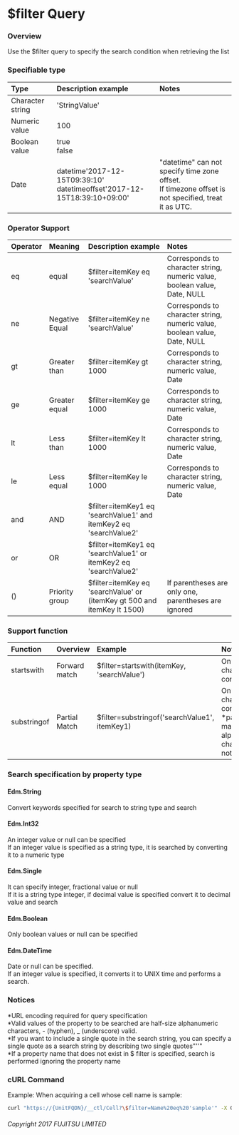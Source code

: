 # $filter Query

### Overview

Use the $filter query to specify the search condition when retrieving the list

### Specifiable type

|Type|Description example|Notes|
|:--|:--|:--|
|Character string|'StringValue'||
|Numeric value|100||
|Boolean value|true<br>false||
|Date|datetime'2017-12-15T09:39:10'<br>datetimeoffset'2017-12-15T18:39:10+09:00'|"datetime" can not specify time zone offset.<br>If timezone offset is not specified, treat it as UTC.|

### Operator Support

|Operator|Meaning|Description example|Notes|
|:--|:--|:--|:--|
|eq|equal|$filter=itemKey eq 'searchValue'|Corresponds to character string, numeric value, boolean value, Date, NULL|
|ne|Negative Equal|$filter=itemKey ne 'searchValue'|Corresponds to character string, numeric value, boolean value, Date, NULL|
|gt|Greater than|$filter=itemKey gt 1000|Corresponds to character string, numeric value, Date|
|ge|Greater equal|$filter=itemKey ge 1000|Corresponds to character string, numeric value, Date|
|lt|Less than|$filter=itemKey lt 1000|Corresponds to character string, numeric value, Date|
|le|Less equal|$filter=itemKey le 1000|Corresponds to character string, numeric value, Date|
|and|AND|$filter=itemKey1 eq 'searchValue1' and itemKey2 eq 'searchValue2'||
|or|OR|$filter=itemKey1 eq 'searchValue1' or itemKey2 eq 'searchValue2'||
|()|Priority group|$filter=itemKey eq 'searchValue' or (itemKey gt 500 and itemKey lt 1500)|If parentheses are only one, parentheses are ignored|

### Support function

|Function|Overview|Example|Notes|
|:--|:--|:--|:--|
|startswith|Forward match|$filter=startswith(itemKey, 'searchValue')|Only for character string correspondence|
|substringof|Partial Match|$filter=substringof('searchValue1', itemKey1)|Only for character string correspondence<br>*partial matching of alphanumeric characters is not supported|

### Search specification by property type

#### Edm.String

Convert keywords specified for search to string type and search

#### Edm.Int32

An integer value or null can be specified  
If an integer value is specified as a string type, it is searched by converting it to a numeric type

#### Edm.Single

It can specify integer, fractional value or null  
If it is a string type integer, if decimal value is specified convert it to decimal value and search

#### Edm.Boolean

Only boolean values or null can be specified

#### Edm.DateTime

Date or null can be specified.  
If an integer value is specified, it converts it to UNIX time and performs a search.

### Notices

\*URL encoding required for query specification  
\*Valid values of the property to be searched are half-size alphanumeric characters, - (hyphen), \_ (underscore) valid.  
\*If you want to include a single quote in the search string, you can specify a single quote as a search string by describing two single quotes"''"  
\*If a property name that does not exist in $ filter is specified, search is performed ignoring the property name  

### cURL Command

Example: When acquiring a cell whose cell name is sample:

```sh
curl "https://{UnitFQDN}/__ctl/Cell?\$filter=Name%20eq%20'sample'" -X GET -i -H 'Authorization: Bearer {AccessToken}' -H 'Accept: application/json'
```


###### Copyright 2017 FUJITSU LIMITED
